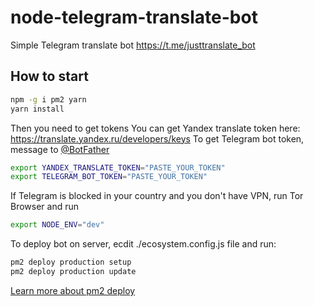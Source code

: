 # node-telegram-translate-bot
Simple Telegram translate bot https://t.me/justtranslate_bot

## How to start
```sh
npm -g i pm2 yarn
yarn install
```
Then you need to get tokens
You can get Yandex translate token here: https://translate.yandex.ru/developers/keys
To get Telegram bot token, message to [@BotFather](https://t-do.ru/botfather)
```sh
export YANDEX_TRANSLATE_TOKEN="PASTE_YOUR_TOKEN"
export TELEGRAM_BOT_TOKEN="PASTE_YOUR_TOKEN"
```

If Telegram is blocked in your country and you don't have VPN, run Tor Browser and run
```sh
export NODE_ENV="dev"
```

To deploy bot on server, ecdit ./ecosystem.config.js file and run:
```sh
pm2 deploy production setup
pm2 deploy production update
```
[Learn more about pm2 deploy](https://pm2.io/doc/en/runtime/guide/easy-deploy-with-ssh/)
